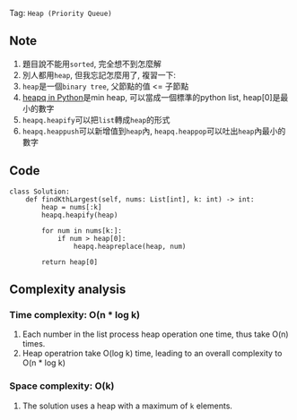 Tag: `Heap (Priority Queue)` 
## Note
1. 題目說不能用`sorted`, 完全想不到怎麼解
2. 別人都用`heap`, 但我忘記怎麼用了, 複習一下:
3. `heap`是一個`binary tree`, 父節點的值 <= 子節點
4. [heapq in Python](https://docs.python.org/zh-tw/3/library/heapq.html)是min heap, 可以當成一個標準的python list, heap[0]是最小的數字
5. `heapq.heapify`可以把`list`轉成`heap`的形式
6. `heapq.heappush`可以新增值到`heap`內, `heapq.heappop`可以吐出`heap`內最小的數字

## Code
    class Solution:
        def findKthLargest(self, nums: List[int], k: int) -> int:
            heap = nums[:k]
            heapq.heapify(heap)
    
            for num in nums[k:]:
                if num > heap[0]:
                    heapq.heapreplace(heap, num)
                    
            return heap[0]

## Complexity analysis
### Time complexity: O(n * log k)
1. Each number in the list process heap operation one time, thus take O(n) times.
2. Heap operatrion take O(log k) time, leading to an overall complexity to O(n * log k)

### Space complexity: O(k)
1. The solution uses a heap with a maximum of `k` elements.
